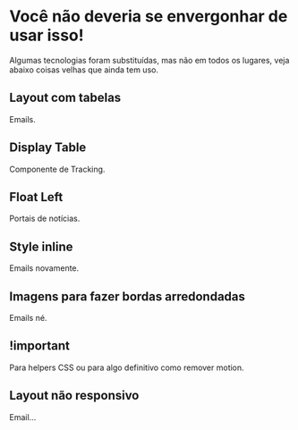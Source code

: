 # Você não deveria se envergonhar de usar isso!

Algumas tecnologias foram substituídas, mas não em todos os lugares, veja abaixo coisas velhas que ainda tem uso.

## Layout com tabelas

Emails.

## Display Table

Componente de Tracking.

## Float Left

Portais de notícias.

## Style inline

Emails novamente.

## Imagens para fazer bordas arredondadas

Emails né.

## !important

Para helpers CSS ou para algo definitivo como remover motion.

## Layout não responsivo

Email...

